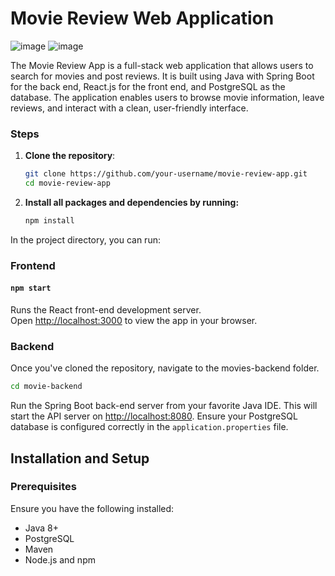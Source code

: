 # Movie Review Web Application
![image](https://github.com/user-attachments/assets/7323e0c2-c31c-4b30-92bd-895ad828ba9b)
![image](https://github.com/user-attachments/assets/2f908547-88a8-46fb-b036-8a06db29aecc)

The Movie Review App is a full-stack web application that allows users to search for movies and post reviews. It is built using Java with Spring Boot for the back end, React.js for the front end, and PostgreSQL as the database. The application enables users to browse movie information, leave reviews, and interact with a clean, user-friendly interface.

### Steps

1. **Clone the repository**:

   ```bash
   git clone https://github.com/your-username/movie-review-app.git
   cd movie-review-app
   ```

2. **Install all packages and dependencies by running:**
   ```bash
   npm install
   ```

In the project directory, you can run:

### Frontend

#### `npm start`

Runs the React front-end development server.  
Open [http://localhost:3000](http://localhost:3000) to view the app in your browser.

### Backend
Once you've cloned the repository, navigate to the movies-backend folder.

   ```bash
   cd movie-backend
   ```

Run the Spring Boot back-end server from your favorite Java IDE. This will start the API server on [http://localhost:8080](http://localhost:8080). Ensure your PostgreSQL database is configured correctly in the `application.properties` file.

## Installation and Setup

### Prerequisites

Ensure you have the following installed:

- Java 8+  
- PostgreSQL  
- Maven  
- Node.js and npm  
